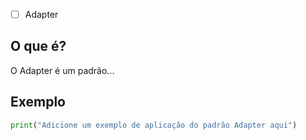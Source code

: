 
- [ ] Adapter
## O que é?
O Adapter é um padrão...

## Exemplo
```python
print("Adicione um exemplo de aplicação do padrão Adapter aqui")
```